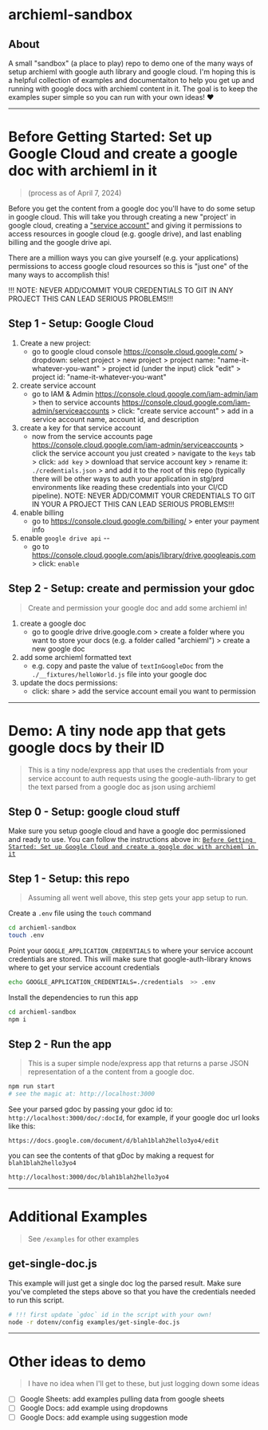 # archieml-sandbox

## About

A small "sandbox" (a place to play) repo to demo one of the many ways of setup archieml with google auth library and google cloud. I'm hoping this is a helpful collection of examples and documentaiton to help you get up and running with google docs with archieml content in it. The goal is to keep the examples super simple so you can run with your own ideas! ❤

---

# Before Getting Started: Set up Google Cloud and create a google doc with archieml in it

> (process as of April 7, 2024)

Before you get the content from a google doc you'll have to do some setup in google cloud. This will take you through creating a new "project' in google cloud, creating a ["service account"](https://cloud.google.com/iam/docs/service-account-overview) and giving it permissions to access resources in google cloud (e.g. google drive), and last enabling billing and the google drive api.

There are a million ways you can give yourself (e.g. your applications) permissions to access google cloud resources so this is "just one" of the many ways to accomplish this!

!!! NOTE: NEVER ADD/COMMIT YOUR CREDENTIALS TO GIT IN ANY PROJECT THIS CAN LEAD SERIOUS PROBLEMS!!!

## Step 1 - Setup: Google Cloud

1. Create a new project:
   - go to google cloud console https://console.cloud.google.com/ > dropdown: select project > new project > project name: "name-it-whatever-you-want" > project id (under the input) click "edit" > project id: "name-it-whatever-you-want"
2. create service account
   - go to IAM & Admin https://console.cloud.google.com/iam-admin/iam > then to service accounts https://console.cloud.google.com/iam-admin/serviceaccounts > click: "create service account" > add in a service account name, account id, and description
3. create a key for that service account
   - now from the service accounts page https://console.cloud.google.com/iam-admin/serviceaccounts > click the service account you just created > navigate to the `keys` tab > click: `add key` > download that service account key > rename it: `./credentials.json` > and add it to the root of this repo (typically there will be other ways to auth your application in stg/prd environments like reading these credentials into your CI/CD pipeline). NOTE: NEVER ADD/COMMIT YOUR CREDENTIALS TO GIT IN YOUR A PROJECT THIS CAN LEAD SERIOUS PROBLEMS!!!
4. enable billing
   - go to https://console.cloud.google.com/billing/ > enter your payment info
5. enable `google drive api` --
   - go to https://console.cloud.google.com/apis/library/drive.googleapis.com > click: `enable`

## Step 2 - Setup: create and permission your gdoc

> Create and permission your google doc and add some archieml in!

1. create a google doc
   - go to google drive drive.google.com > create a folder where you want to store your docs (e.g. a folder called "archieml") > create a new google doc
2. add some archieml formatted text
   - e.g. copy and paste the value of `textInGoogleDoc` from the `./__fixtures/helloWorld.js` file into your google doc
3. update the docs permissions:
   - click: share > add the service account email you want to permission

---

# Demo: A tiny node app that gets google docs by their ID

> This is a tiny node/express app that uses the credentials from your service account to auth requests using the google-auth-library to get the text parsed from a google doc as json using archieml

## Step 0 - Setup: google cloud stuff

Make sure you setup google cloud and have a google doc permissioned and ready to use. You can follow the instructions above in: [`Before Getting Started: Set up Google Cloud and create a google doc with archieml in it`](#before-getting-started-set-up-google-cloud-and-create-a-google-doc-with-archieml-in-it)

## Step 1 - Setup: this repo

> Assuming all went well above, this step gets your app setup to run.

Create a `.env` file using the `touch` command

```sh
cd archieml-sandbox
touch .env
```

Point your `GOOGLE_APPLICATION_CREDENTIALS` to where your service account credentials are stored. This will make sure that google-auth-library knows where to get your service account credentials

```sh
echo GOOGLE_APPLICATION_CREDENTIALS=./credentials  >> .env
```

Install the dependencies to run this app

```sh
cd archieml-sandbox
npm i
```

## Step 2 - Run the app

> This is a super simple node/express app that returns a parse JSON representation of a the content from a google doc.

```sh
npm run start
# see the magic at: http://localhost:3000
```

See your parsed gdoc by passing your gdoc id to: `http://localhost:3000/doc/:docId`, for example, if your google doc url looks like this:

```
https://docs.google.com/document/d/blah1blah2hello3yo4/edit
```

you can see the contents of that gDoc by making a request for `blah1blah2hello3yo4`

```md
http://localhost:3000/doc/blah1blah2hello3yo4
```

---

# Additional Examples

> See `/examples` for other examples

## get-single-doc.js

This example will just get a single doc log the parsed result. Make sure you've completed the steps above so that you have the credentials needed to run this script.

```sh
# !!! first update `gdoc` id in the script with your own!
node -r dotenv/config examples/get-single-doc.js
```

---

# Other ideas to demo

> I have no idea when I'll get to these, but just logging down some ideas

- [ ] Google Sheets: add examples pulling data from google sheets
- [ ] Google Docs: add example using dropdowns
- [ ] Google Docs: add example using suggestion mode
